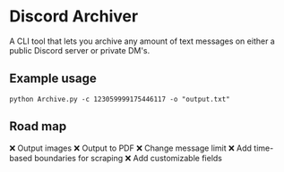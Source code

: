 # Discord Archiver

A CLI tool that lets you archive any amount of text messages on either a public Discord server or private DM's.

## Example usage
`` python Archive.py -c 123059999175446117 -o "output.txt"
``

## Road map
❌ Output images
❌ Output to PDF
❌ Change message limit
❌ Add time-based boundaries for scraping
❌ Add customizable fields
